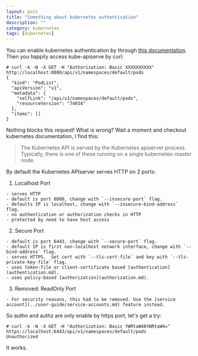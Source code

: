 ```yaml
---
layout: post
title: "Something about kubernetes authentication"
description: ""
category: kubernetes
tags: [kubernetes]
---
```


You can enable kubernetes authentication by through [this documentation](https://github.com/kubernetes/kubernetes/blob/master/docs/admin/authentication.md). Then you happily access kube-apiserve by curl: 

```
# curl -k -N -X GET -H "Authorization: Basic XXXXXXXXXX" http://localhost:8080/api/v1/namespaces/default/pods
{
  "kind": "PodList",
  "apiVersion": "v1",
  "metadata": {
    "selfLink": "/api/v1/namespaces/default/pods",
    "resourceVersion": "74034"
  },
  "items": []
}
```

Nothing blocks this request! What is wrong? Wait a moment and checkout kubernetes documentation, I find this:

> The Kubernetes API is served by the Kubernetes apiserver process.  Typically,
> there is one of these running on a single kubernetes-master node.

By default the Kubernetes APIserver serves HTTP on 2 ports:

  1. Localhost Port

    - serves HTTP
    - default is port 8080, change with `--insecure-port` flag.
    - defaults IP is localhost, change with `--insecure-bind-address` flag.
    - no authentication or authorization checks in HTTP
    - protected by need to have host access

  2. Secure Port

    - default is port 6443, change with `--secure-port` flag.
    - default IP is first non-localhost network interface, change with `--bind-address` flag.
    - serves HTTPS.  Set cert with `--tls-cert-file` and key with `--tls-private-key-file` flag.
    - uses token-file or client-certificate based [authentication](authentication.md).
    - uses policy-based [authorization](authorization.md).

  3. Removed: ReadOnly Port

    - For security reasons, this had to be removed. Use the [service account](../user-guide/service-accounts.md) feature instead.

So authn and authz are only enable by https port, let's get a try:

```
# curl -k -N -X GET -H "Authorization: Basic YWRtaW46YWRtaW4=" https://localhost:6443/api/v1/namespaces/default/pods
Unauthorized
```

It works.


